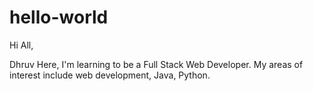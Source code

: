 # hello-world
Hi All,

Dhruv Here, I'm learning to be a Full Stack Web Developer. My areas of interest include web development, Java, Python. 
